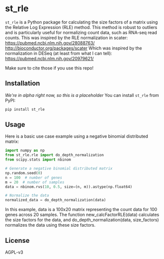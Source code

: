 # st_rle

`st_rle` is a Python package for calculating the size factors of a matrix using the Relative Log Expression (RLE) method. This method is robust to outliers and is particularly useful for normalizing count data, such as RNA-seq read counts.
This was inspired by the RLE normalization in scater:
https://pubmed.ncbi.nlm.nih.gov/28088763/
http://bioconductor.org/packages/scater
Which was inspired by the normalization in DESeq (at least from what I can tell):
https://pubmed.ncbi.nlm.nih.gov/20979621/

Make sure to cite those if you use this repo!

## Installation
*We're in alpha right now, so this is a placeholder*
You can install `st_rle` from PyPI:

```bash
pip install st_rle
```

## Usage

Here is a basic use case example using a negative binomial distributed matrix:

```python
import numpy as np
from st_rle.rle import do_depth_normalization
from scipy.stats import nbinom

# Generate a negative binomial distributed matrix
np.random.seed(0)
n = 100  # number of genes
m = 20  # number of samples
data = nbinom.rvs(10, 0.5, size=(n, m)).astype(np.float64)

# Normalize the data
normalized_data = do_depth_normalization(data)
```

In this example, data is a 100x20 matrix representing the count data for 100 genes across 20 samples. The function new_calcFactorRLE(data) calculates the size factors for the data, and do_depth_normalization(data, size_factors) normalizes the data using these size factors.

## License

AGPL-v3


